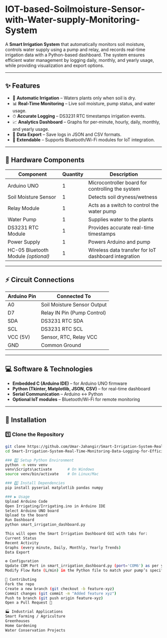 # IOT-based-Soilmoisture-Sensor-with-Water-supply-Monitoring-System

A **Smart Irrigation System** that automatically monitors soil moisture, controls water supply using a pump and relay, and records real-time irrigation data with a Python-based dashboard. The system ensures efficient water management by logging daily, monthly, and yearly usage, while providing visualization and export options.

---

## ✨ Features
- 🌿 **Automatic Irrigation** – Waters plants only when soil is dry.  
- 📊 **Real-Time Monitoring** – Live soil moisture, pump status, and water usage.  
- ⏱ **Accurate Logging** – DS3231 RTC timestamps irrigation events.  
- 📈 **Analytics Dashboard** – Graphs for per-minute, hourly, daily, monthly, and yearly usage.  
- 💾 **Data Export** – Save logs in JSON and CSV formats.  
- 🔌 **Extendable** – Supports Bluetooth/Wi-Fi modules for IoT integration.  

---

## 🔧 Hardware Components
| Component                | Quantity | Description                                                                 |
|--------------------------|----------|-----------------------------------------------------------------------------|
| Arduino UNO              | 1        | Microcontroller board for controlling the system                            |
| Soil Moisture Sensor     | 1        | Detects soil dryness/wetness                                                |
| Relay Module             | 1        | Acts as a switch to control the water pump                                  |
| Water Pump               | 1        | Supplies water to the plants                                                |
| DS3231 RTC Module        | 1        | Provides accurate real-time timestamps                                      |
| Power Supply             | 1        | Powers Arduino and pump                                                     |
| HC-05 Bluetooth Module *(optional)* | 1 | Wireless data transfer for IoT dashboard integration                        |

---

## ⚡ Circuit Connections
| Arduino Pin  | Connected To                |
|--------------|-----------------------------|
| A0           | Soil Moisture Sensor Output |
| D7           | Relay IN Pin (Pump Control) |
| SDA          | DS3231 RTC SDA              |
| SCL          | DS3231 RTC SCL              |
| VCC (5V)     | Sensor, RTC, Relay VCC      |
| GND          | Common Ground               |

---

## 💻 Software & Technologies
- **Embedded C (Arduino IDE)** – for Arduino UNO firmware  
- **Python (Tkinter, Matplotlib, JSON, CSV)** – for real-time dashboard  
- **Serial Communication** – Arduino ↔ Python  
- **Optional IoT modules** – Bluetooth/Wi-Fi for remote monitoring  

---

## 🚀 Installation

### 1️⃣ Clone the Repository
```bash
git clone https://github.com/Umar-Jahangir/Smart-Irrigation-System-Real-Time-Monitoring-Data-Logging-for-Efficient-Water-Management.git
cd Smart-Irrigation-System-Real-Time-Monitoring-Data-Logging-for-Efficient-Water-Management

### 2️⃣ Setup Python Environment
python -m venv venv
venv\Scripts\activate       # On Windows
source venv/bin/activate    # On Linux/Mac

### 3️⃣ Install Dependencies
pip install pyserial matplotlib pandas numpy

### ▶️ Usage
Upload Arduino Code
Open Irrigating/Irrigating.ino in Arduino IDE
Select Arduino UNO board
Upload to the board
Run Dashboard
python smart_irrigation_dashboard.py

This will open the Smart Irrigation Dashboard GUI with tabs for:
Current Status
Recent Activity
Graphs (every minute, Daily, Monthly, Yearly Trends)
Data Export

⚙️ Configuration
Update COM Port in smart_irrigation_dashboard.py (port='COM6') as per your Arduino connection.
Modify Flow Rate (L/min) in the Python file to match your pump’s specifications.

🤝 Contributing
Fork the repo
Create a new branch (git checkout -b feature-xyz)
Commit changes (git commit -m "Added feature xyz")
Push to branch (git push origin feature-xyz)
Open a Pull Request 🎉

🏭 Industrial Applications
Smart Farming / Agriculture
Greenhouses
Home Gardening
Water Conservation Projects
